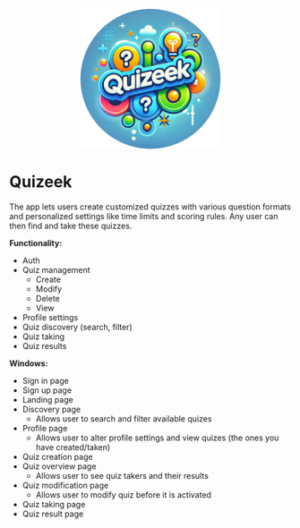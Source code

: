 <p align="center">
  <img src="branding/logo-circle.svg" width="250" />
</p>

# Quizeek

The app lets users create customized quizzes with various question formats and personalized settings like time limits and scoring rules. Any user can then find and take these quizzes.

**Functionality:**

- Auth
- Quiz management
  - Create
  - Modify
  - Delete
  - View
- Profile settings
- Quiz discovery (search, filter)
- Quiz taking
- Quiz results

**Windows:**

- Sign in page
- Sign up page
- Landing page
- Discovery page
  - Allows user to search and filter available quizes
- Profile page
  - Allows user to alter profile settings and view quizes (the ones you have created/taken)
- Quiz creation page
- Quiz overview page
  - Allows user to see quiz takers and their results
- Quiz modification page
  - Allows user to modify quiz before it is activated
- Quiz taking page
- Quiz result page
